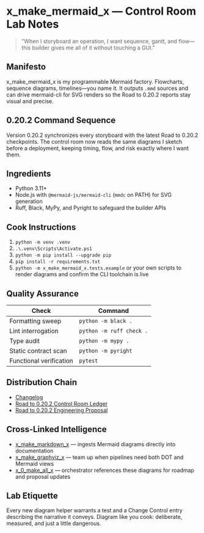 # x_make_mermaid_x — Control Room Lab Notes

> "When I storyboard an operation, I want sequence, gantt, and flow—this builder gives me all of it without touching a GUI."

## Manifesto
x_make_mermaid_x is my programmable Mermaid factory. Flowcharts, sequence diagrams, timelines—you name it. It outputs `.mmd` sources and can drive mermaid-cli for SVG renders so the Road to 0.20.2 reports stay visual and precise.

## 0.20.2 Command Sequence
Version 0.20.2 synchronizes every storyboard with the latest Road to 0.20.2 checkpoints. The control room now reads the same diagrams I sketch before a deployment, keeping timing, flow, and risk exactly where I want them.

## Ingredients
- Python 3.11+
- Node.js with `@mermaid-js/mermaid-cli` (`mmdc` on PATH) for SVG generation
- Ruff, Black, MyPy, and Pyright to safeguard the builder APIs

## Cook Instructions
1. `python -m venv .venv`
2. `.\.venv\Scripts\Activate.ps1`
3. `python -m pip install --upgrade pip`
4. `pip install -r requirements.txt`
5. `python -m x_make_mermaid_x.tests.example` or your own scripts to render diagrams and confirm the CLI toolchain is live

## Quality Assurance
| Check | Command |
| --- | --- |
| Formatting sweep | `python -m black .`
| Lint interrogation | `python -m ruff check .`
| Type audit | `python -m mypy .`
| Static contract scan | `python -m pyright`
| Functional verification | `pytest`

## Distribution Chain
- [Changelog](./CHANGELOG.md)
- [Road to 0.20.2 Control Room Ledger](../x_0_make_all_x/Change%20Control/0.20.2/Road%20to%200.20.2%20Engineering%20Proposal.md)
- [Road to 0.20.2 Engineering Proposal](../x_0_make_all_x/Change%20Control/0.20.2/Road%20to%200.20.2%20Engineering%20Proposal.md)

## Cross-Linked Intelligence
- [x_make_markdown_x](../x_make_markdown_x/README.md) — ingests Mermaid diagrams directly into documentation
- [x_make_graphviz_x](../x_make_graphviz_x/README.md) — team up when pipelines need both DOT and Mermaid views
- [x_0_make_all_x](../x_0_make_all_x/README.md) — orchestrator references these diagrams for roadmap and proposal updates

## Lab Etiquette
Every new diagram helper warrants a test and a Change Control entry describing the narrative it conveys. Diagram like you cook: deliberate, measured, and just a little dangerous.
